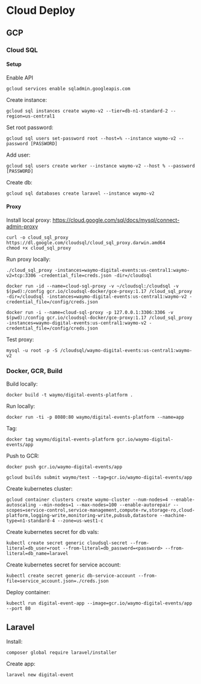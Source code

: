# Cloud Deploy

## GCP

### Cloud SQL

#### Setup

Enable API
```
gcloud services enable sqladmin.googleapis.com
```

Create instance:
```
gcloud sql instances create waymo-v2 --tier=db-n1-standard-2 --region=us-central1
```

Set root password:
```
gcloud sql users set-password root --host=% --instance waymo-v2 --password [PASSWORD]
```

Add user:
```
gcloud sql users create worker --instance waymo-v2 --host % --password [PASSWORD]
```

Create db:
```
gcloud sql databases create laravel --instance waymo-v2
```

#### Proxy

Install local proxy: https://cloud.google.com/sql/docs/mysql/connect-admin-proxy
```
curl -o cloud_sql_proxy https://dl.google.com/cloudsql/cloud_sql_proxy.darwin.amd64
chmod +x cloud_sql_proxy
```

Run proxy locally:
```
./cloud_sql_proxy -instances=waymo-digital-events:us-central1:waymo-v2=tcp:3306 -credential_file=creds.json -dir=/cloudsql
```

```
docker run -id --name=cloud-sql-proxy -v ~/cloudsql:/cloudsql -v $(pwd):/config gcr.io/cloudsql-docker/gce-proxy:1.17 /cloud_sql_proxy -dir=/cloudsql -instances=waymo-digital-events:us-central1:waymo-v2 -credential_file=/config/creds.json
```


```
docker run -i --name=cloud-sql-proxy -p 127.0.0.1:3306:3306 -v $(pwd):/config gcr.io/cloudsql-docker/gce-proxy:1.17 /cloud_sql_proxy -instances=waymo-digital-events:us-central1:waymo-v2 -credential_file=/config/creds.json
```

Test proxy:
```
mysql -u root -p -S /cloudsql/waymo-digital-events:us-central1:waymo-v2
```

### Docker, GCR, Build


Build locally:
```
docker build -t waymo/digital-events-platform .
```

Run locally:
```
docker run -ti -p 8080:80 waymo/digital-events-platform --name=app
```

Tag:
```
docker tag waymo/digital-events-platform gcr.io/waymo-digital-events/app
```

Push to GCR:
```
docker push gcr.io/waymo-digital-events/app
```

```
gcloud builds submit waymo/test --tag=gcr.io/waymo-digital-events/app
```

Create kubernetes cluster:
```
gcloud container clusters create waymo-cluster --num-nodes=4 --enable-autoscaling --min-nodes=1 --max-nodes=100 --enable-autorepair --scopes=service-control,service-management,compute-rw,storage-ro,cloud-platform,logging-write,monitoring-write,pubsub,datastore --machine-type=n1-standard-4 --zone=us-west1-c
```

Create kubernetes secret for db vals:
```
kubectl create secret generic cloudsql-secret --from-literal=db_user=root --from-literal=db_password=<password> --from-literal=db_name=laravel
```

Create kubernetes secret for service account:
```
kubectl create secret generic db-service-account --from-file=service_account.json=./creds.json
```


Deploy container:
```
kubectl run digital-event-app --image=gcr.io/waymo-digital-events/app --port 80
```

## Laravel

Install:
```
composer global require laravel/installer
```

Create app:
```
laravel new digital-event
```

